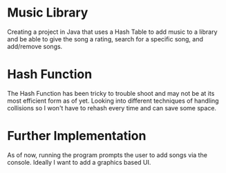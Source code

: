 # Music Library
Creating a project in Java that uses a Hash Table to add music to a library and be able to give the song a rating, search for a specific song, and add/remove songs.

# Hash Function
The Hash Function has been tricky to trouble shoot and may not be at its most efficient form as of yet. Looking into different techniques of handling collisions so I won't have to rehash every time and can save some space.

# Further Implementation
As of now, running the program prompts the user to add songs via the console. Ideally I want to add a graphics based UI.
